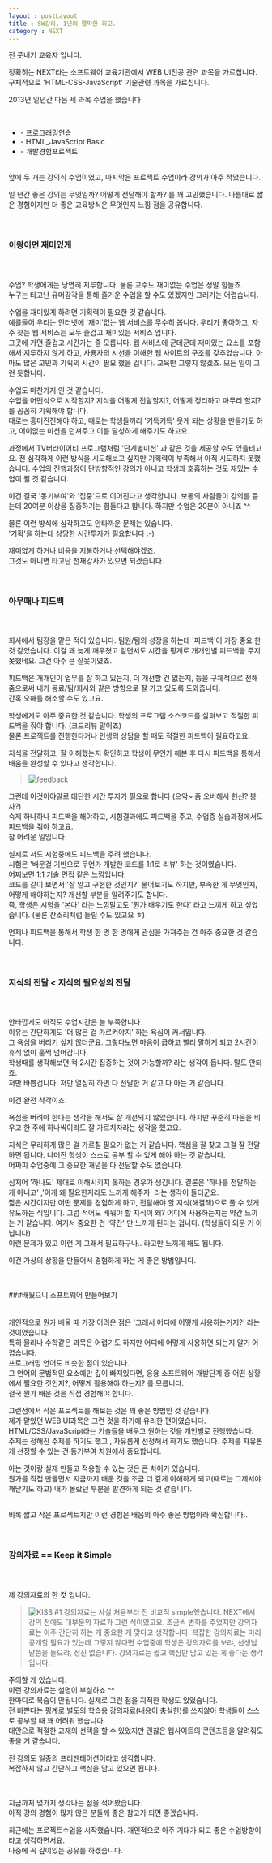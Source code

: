 ```yaml
---
layout : postLayout 
title : SW강의, 1년의 짤막한 회고.
category : NEXT
---
```


전 풋내기 교육자 입니다.  


정확히는 NEXT라는 소프트웨어 교육기관에서 WEB UI전공 관련 과목을 가르칩니다.  
구체적으로 'HTML-CSS-JavaScript' 기술관련 과목을 가르칩니다.

2013년 일년간 다음 세 과목 수업을 했습니다


<br />

<ul>
	<li> - 프로그래밍연습</li>
	<li> - HTML_JavaScript Basic</li>
	<li> - 개발경험프로젝트</li>
</ul>


<br />
앞에 두 개는 강의식 수업이였고, 마지막은 프로젝트 수업이라 강의가 아주 적었습니다.     

일 년간 좋은 강의는 무엇일까? 어떻게 전달해야 할까? 를 꽤 고민했습니다.
나름대로 짧은 경험이지만 더 좋은 교육방식은 무엇인지 느낌 점을 공유합니다.<br/><br/><br/>
    
###   이왕이면 재미있게 <br/><br/><br/>
수업? 학생에게는 당연히 지루합니다. 물론 교수도 재미없는 수업은 정말 힘들죠.   
누구는 타고난 유머감각을 통해 즐거운 수업을 할 수도 있겠지만 그러기는 어렵습니다. 
  
수업을 재미있게 하려면 기획력이 필요한 것 같습니다.   
예를들어 우리는 인터넷에 '재미'없는 웹 서비스를 무수히 봅니다.  우리가 좋아하고, 자주 찾는 웹 서비스는 모두 즐겁고 재미있는 서비스 입니다.   
그곳에 가면 즐겁고 시간가는 줄 모릅니다. 웹 서비스에 군데군데 재미있는 요소를 포함해서 지루하지 않게 하고, 사용자의 시선을 이해한 웹 사이트의 구조를 갖추었습니다. 아마도 많은 고민과 기획의 시간이 필요 했을 겁니다.   교육만 그렇지 않겠죠. 모든 일이 그런 듯합니다.

수업도 마찬가지 인 것 같습니다.  
수업을 어떤식으로 시작할지? 지식을 어떻게 전달할지?,  어떻게 정리하고 마무리 할지? 를 꼼꼼히 기획해야 합니다.     
때로는 흥미진진해야 하고, 때로는 학생들끼리 '키득키득' 웃게 되는 상황을 만들기도 하고, 어이없는 미션을 던져주고 이를 달성하게 해주기도 하고요.    
  
과정에서 TV버라이어티 프로그램처럼 '단계별미션' 과 같은 것을 제공할 수도 있을테고요. 전 심각하게 이런 방식을 시도해보고 싶지만 기획력이 부족해서 아직 시도하지 못했습니다.  수업의 진행과정이 단방향적인 강의가 아니고 학생과 호흡하는 것도 재밌는 수업이 될 것 같습니다.   
  
이건 결국 '동기부여'와 '집중'으로 이어진다고 생각합니다.  보통의 사람들이 강의를 듣는데 20여분 이상을 집중하기는 힘들다고 합니다. 하지만 수업은 20분이 아니죠 ^^  
  
물론 이런 방식에 심각하고도 안타까운 문제는 있습니다.   
'기획'을 하는데 상당한 시간투자가 필요합니다  :-)    
  
재미없게 하거나 비용을 지불하거나 선택해야겠죠.  
그것도 아니면 타고난 천재강사가 있으면 되겠습니다.<br/><br/><br/>


###  아무때나 피드백<br/><br/><br/>
회사에서 팀장을 맡은 적이 있습니다.  팀원/팀의 성장을 하는데  '피드백'이 가장 중요 한 것 같았습니다. 이걸 꽤 늦게 깨우쳤고 알면서도 시간을 핑계로 개개인별 피드백을 주지 못했네요.  그건 아주 큰 잘못이였죠.  
  
피드백은 개개인이 업무를 잘 하고 있는지, 더 개선할 건 없는지, 등을 구체적으로 전해줌으로써 내가 동료/팀/회사와 같은 방향으로 잘 가고 있도록 도와줍니다.  
간혹 오해를 해소할 수도 있고요.  
  
학생에게도 아주 중요한 것 같습니다.  학생의 프로그램 소스코드를 살펴보고 적절한 피드백을 줘야 합니다. (코드리뷰 말이죠)  
물론 프로젝트를 진행한다거나 인생의 상담을 할 때도 적절한 피드백이 필요하고요.  
  
지식을 전달하고, 잘 이해했는지 확인하고 학생이 무언가 해본 후 다시 피드백을 통해서 배움을 완성할 수 있다고 생각합니다.  

>![feedback](/images/fb.png "숙제 피드백 주기 ~!")
  
그런데 이것이야말로 대단한 시간 투자가 필요로 합니다 (으악~ 좀 오버해서 헌신? 봉사?)    
숙제 하나하나 피드백을 해야하고, 시험결과에도 피드백을 주고, 수업중 실습과정에서도 피드백을 줘야 하고요.    
참 어려운 일입니다.  
  
실제로 저도 시험중에도 피드백을 주려 했습니다.     
시험은  '배운걸 기반으로 무언가 개발한 코드를 1:1로 리뷰' 하는 것이였습니다.  
어찌보면 1:1 기술 면접 같은 느낌입니다.    
코드를 같이 보면서 '잘 알고 구현한 것인지?' 물어보기도 하지만,  부족한 게 무엇인지, 어떻게 해야하는지? 개선할 부분을 알려주기도 합니다.     
즉, 학생은 시험을  '본다' 라는 느낌말고도 '뭔가 배우기도 한다' 라고 느끼게 하고 싶었습니다. (물론 잔소리처럼 들릴 수도 있고요 ㅎ)     
  
언제나 피드백을 통해서 학생 한 명 한 명에게 관심을 가져주는 건 아주 중요한 것 같습니다. <br/><br/><br/>


###  지식의 전달  <  지식의 필요성의 전달<br/><br/><br/>
안타깝게도 아직도 수업시간은 늘 부족합니다.  
이유는 간단하게도 '더 많은 걸 가르켜야지' 하는 욕심이 커서입니다.   
그 욕심을 버리기 싶지 않더군요. 그렇다보면 마음이 급하고 빨리 말하게 되고 2시간이 휴식 없이 훌쩍 넘어갑니다.   
학생때를 생각해보면 컥 2시간 집중하는 것이 가능할까? 라는 생각이 듭니다. 말도 안되죠.  
저만 바쁩겁니다. 저만 열심히 하면 다 전달한 거 같고 다 아는 거 같습니다.   
  
이건 완전 착각이죠.

욕심을 버려야 한다는 생각을 해서도 잘 개선되지 않았습니다. 하지만 꾸준히 마음을 비우고 한 주에 하나씩이라도 잘 가르치자라는 생각을 했고요.  
  
지식은 무리하게 많은 걸 가르칠 필요가 없는 거 같습니다.  핵심을 잘 찾고 그걸 잘 전달하면 됩니다. 나머진 학생이 스스로 공부 할 수 있게 해야 하는 것 같습니다.  
어짜피 수업중에 그 중요한 개념을 다 전달할 수도 없습니다.   
  
심지어 '하나도' 제대로 이해시키지 못하는 경우가 생깁니다.   결론은 '하나를 전달하는 게 아니고' ,'이게 왜 필요한지라도 느끼게 해주자' 라는 생각이 들더군요.  
짧은 시간이지만 어떤 문제를 경험하게 하고, 전달해야 할 지식(해결책)으로 풀 수 있게 유도하는 식입니다. 그럼 적어도 배워야 할 지식이 왜? 어디에 사용하는지는 약간 느끼는 거 같습니다. 여기서 중요한 건 '약간' 만 느끼게 된다는 겁니다. (학생들이 외운 거 아닙니다)  
이런 문제가 있고 이런 게 그래서 필요하구나.. 라고만 느끼게 해도 됩니다.   
  
이건 가상의 상황을  만들어서 경험하게 하는 게 좋은 방법입니다.<br/><br/><br/>


###배웠으니 소프트웨어 만들어보기  <br/><br/><br/>
개인적으로 뭔가 배울 때 가장 어려운 점은 '그래서 어디에 어떻게 사용하는거지?' 라는 것이였습니다.    
특히 물리나 수학같은 과목은 어렵기도 하지만 어디에 어떻게 사용하면 되는지 알기 어렵습니다.   
프로그래밍 언어도 비슷한 점이 있습니다.   
그 언어의 문법적인 요소에만 깊이 빠져있다면, 응용 소프트웨어 개발단계 중 어떤 상황에서 필요한 것인지?, 어떻게 활용해야 하는지? 를 모릅니다.   
결국 뭔가 배운 것을 직접 경험해야 합니다.   
  
그런점에서 작은 프로젝트를 해보는 것은 꽤 좋은 방법인 것 같습니다.  
제가 맡았던 WEB UI과목은 그런 것을 하기에 유리한 편이였습니다.  HTML/CSS/JavaScript라는 기술들을 배우고 원하는 것을 개인별로 진행했습니다.   
주제는 정해진 주제를 하기도 했고 , 자유롭게 선정해서 하기도 했습니다. 주제를 자유롭게 선정할 수 있는 건 동기부여 차원에서 중요합니다.  
  
아는 것이랑 실제 만들고 적용할 수 있는 것은 큰 차이가 있습니다.  
뭔가를 직접 만들면서 지금까지 배운 것을 조금 더 깊게 이해하게 되고(때로는 그제서야 깨닫기도 하고)  내가 몰랐던 부분을 발견하게 되는 것 같습니다. </br></br>
  
비록 짧고 작은 프로젝트지만 이런 경험은 배움의 아주 좋은 방법이라 확신합니다..<br/><br/><br/>


###  강의자료 ==  Keep it Simple   <br/><br/><br/>
제 강의자료의 한 컷 입니다.
 
>![KISS #1](/images/lecex.png "KISS" )
강의자료는 사실 처음부터 전 비교적 simple했습니다. 
NEXT에서 강의 전에도 대부분의 자료가 그런 식이였고요.
조금씩 변화를 주었지만 강의자료는 아주 간단히 하는 게 중요한 게 맞다고 생각합니다.
복잡한 강의자료는 미리 공개할 필요가 있는데 그렇지 않다면 수업중에 학생은 강의자료를 보랴, 선생님말씀을 들으랴, 정신 없습니다.
강의자료는 짧고 핵심만 담고 있는 게 좋다는 생각입니다.
  

주의할 게 있습니다.  
이런 강의자료는 설명이 부실하죠 ^^  
한마디로 복습이 안됩니다.   실제로 그런 점을 지적한 학생도 있었습니다.  
전 바쁜다는 핑계로 별도의 학습용 강의자료(내용이 충실한)를 쓰지않아 학생들이 스스로 공부할 때 꽤 어려워 했습니다.  
대안으로 적절한 교재의 선택을 할 수 있었지만 괜찮은 웹사이트의 콘텐츠등을 알려줘도 좋을 거 같습니다.    
  
전 강의도 일종의 프리젠테이션이라고 생각합니다.   
복잡하지 않고 간단하고 핵심을 담고 있으면 됩니다.  <br/><br/><br/>
    
  

지금까지 몇가지 생각나는 점을 적어봤습니다.  
아직 강의 경험이 많지 않은 분들께 좋은 참고가 되면 좋겠습니다.  
  
최근에는 프로젝트수업을 시작했습니다. 개인적으로 아주 기대가 되고 좋은 수업방향이라고 생각하면서요.  
나중에 꼭 깊이있는 공유를 하겠습니다.  
  





 


  
 
  



